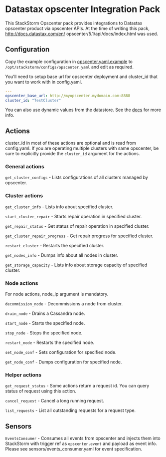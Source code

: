 # Datastax opscenter Integration Pack

This StackStorm Opscenter pack provides integrations to Datastax opscenter product via
opscenter APIs. At the time of writing this pack, http://docs.datastax.com/en/
opscenter/5.1/api/docs/index.html was used.

## Configuration

Copy the example configuration in [opscenter.yaml.example](./opscenter.yaml.example)
to `/opt/stackstorm/configs/opscenter.yaml` and edit as required.

You'll need to setup base url for opscenter deployment and cluster_id that you want to work with in config.yaml.

```yaml
---
opscenter_base_url: http://myopscenter.mydomain.com:8888
cluster_id: "TestCluster"
```

You can also use dynamic values from the datastore. See the
[docs](https://docs.stackstorm.com/reference/pack_configs.html) for more info.

## Actions

cluster_id in most of these actions are optional and is read from config.yaml. If you are
operating multiple clusters with same opscenter, be sure to explicitly provide the
`cluster_id` argument for the actions.

### General actions

`get_cluster_configs` - Lists configurations of all clusters managed by opscenter.

### Cluster actions

`get_cluster_info` - Lists info about specified cluster.

`start_cluster_repair` - Starts repair operation in specified cluster.

`get_repair_status` - Get status of repair operation in specified cluster.

`get_cluster_repair_progress` - Get repair progress for specified cluster.

`restart_cluster` - Restarts the specified cluster.

`get_nodes_info` - Dumps info about all nodes in cluster.

`get_storage_capacity` - Lists info about storage capacity of specified cluster.

### Node actions

For node actions, node_ip argument is mandatory.

`decommission_node` - Decommissions a node from cluster.

`drain_node` - Drains a Cassandra node.

`start_node` - Starts the specified node.

`stop_node` - Stops the specified node.

`restart_node` - Restarts the specified node.

`set_node_conf` - Sets configuration for specified node.

`get_node_conf` - Dumps configuration for specified node.


### Helper actions

`get_request_status` - Some actions return a request id. You can query
    status of request using this action.

`cancel_request` - Cancel a long running request.

`list_requests` - List all outstanding requests for a request type.

## Sensors

`EventsConsumer` - Consumes all events from opscenter and injects them into StackStorm
    with trigger ref as `opscenter.event` and payload as event info. Please see sensors/events_consumer.yaml for event specification.
